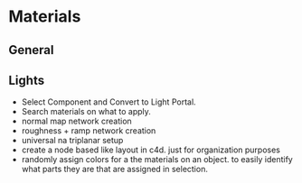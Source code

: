 # Materials 


## General




## Lights

- Select Component and Convert to Light Portal. 
- Search materials on what to apply. 
- normal map network creation 
- roughness + ramp network creation 
- universal na triplanar setup
- create a node based like layout in c4d. just for organization purposes
- randomly assign colors for a the materials on an object. to easily identify what parts they are that are assigned in selection. 

